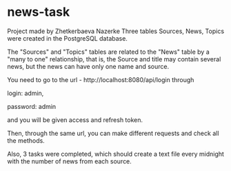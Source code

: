 # news-task
Project made by Zhetkerbaeva Nazerke
Three tables Sources, News, Topics were created in the PostgreSQL database. 

The "Sources" and "Topics" tables are related to the "News" table by a "many to one" relationship, that is, the Source and title may contain several news, but the news can have only one name and source.

You need to go to the url - http://localhost:8080/api/login through 

login: admin,

password: admin

and you will be given access and refresh token.

Then, through the same url, you can make different requests and check all the methods.


Also, 3 tasks were completed, which should create a text file every midnight with the number of news from each source.
